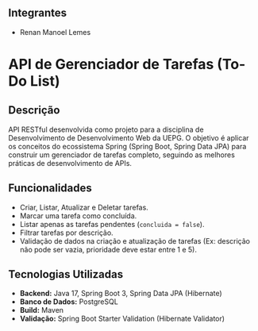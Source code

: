 ## Integrantes
* Renan Manoel Lemes
  
# API de Gerenciador de Tarefas (To-Do List)

## Descrição

API RESTful desenvolvida como projeto para a disciplina de Desenvolvimento de Desenvolvimento Web da UEPG. O objetivo é aplicar os conceitos do ecossistema Spring (Spring Boot, Spring Data JPA) para construir um gerenciador de tarefas completo, seguindo as melhores práticas de desenvolvimento de APIs.

## Funcionalidades

* Criar, Listar, Atualizar e Deletar tarefas.
* Marcar uma tarefa como concluída.
* Listar apenas as tarefas pendentes (`concluida = false`).
* Filtrar tarefas por descrição.
* Validação de dados na criação e atualização de tarefas (Ex: descrição não pode ser vazia, prioridade deve estar entre 1 e 5).

## Tecnologias Utilizadas

* **Backend:** Java 17, Spring Boot 3, Spring Data JPA (Hibernate)
* **Banco de Dados:** PostgreSQL
* **Build:** Maven
* **Validação:** Spring Boot Starter Validation (Hibernate Validator)
